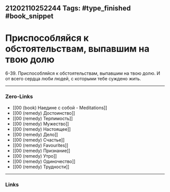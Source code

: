 21202110252244
Tags: #type_finished #book_snippet 
---
# Приспособляйся к обстоятельствам, выпавшим на твою долю

 6-39. Приспособляйся к обстоятельствам, выпавшим на твою долю. И от всего сердца люби людей, с которыми тебе суждено жить. 

---
### Zero-Links
 - [[00 (book) Наедине с собой - Meditations]]
 - [[00 (remedy) Достоинство]]
 - [[00 (remedy) Терпимость]]
 - [[00 (remedy) Мужество]]
 - [[00 (remedy) Настоящее]]
 - [[00 (remedy) Дело]]
 - [[00 (remedy) Счастье]]
 - [[00 (remedy) Favourites]]
 -  [[00 (remedy) Признание]]
 - [[00 (remedy) Утро]]
 - [[00 (remedy) Одиночество]]
 - [[00 (remedy) Трудности]]
---
### Links
